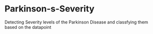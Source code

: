 # Parkinson-s-Severity
Detecting Severity levels of the Parkinson Disease and classfying them based on the datapoint

